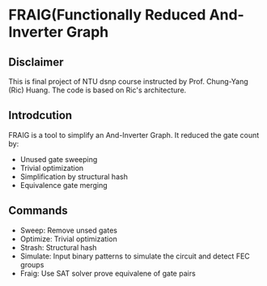 # FRAIG(Functionally Reduced And-Inverter Graph
## Disclaimer
This is final project of NTU dsnp course instructed by Prof. Chung-Yang (Ric) Huang. The code is based on Ric's architecture.

## Introdcution
FRAIG is a tool to simplify an And-Inverter Graph. It reduced the gate count by:
* Unused gate sweeping
* Trivial optimization
* Simplification by structural hash
* Equivalence gate merging

## Commands
* Sweep: Remove unsed gates
* Optimize: Trivial optimization
* Strash: Structural hash
* Simulate: Input binary patterns to simulate the circuit and detect FEC groups
* Fraig: Use SAT solver prove equivalene of gate pairs
